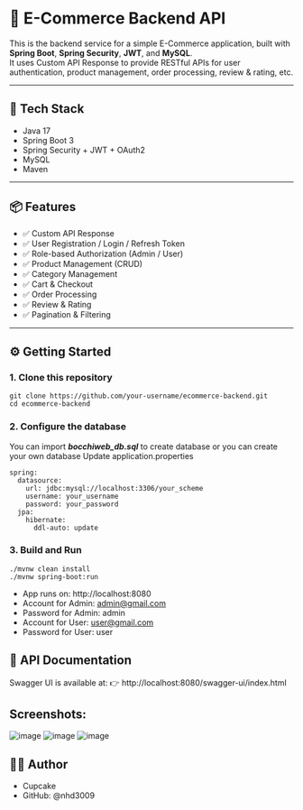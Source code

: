 # 🛒 E-Commerce Backend API

This is the backend service for a simple E-Commerce application, built with **Spring Boot**, **Spring Security**, **JWT**, and **MySQL**.  
It uses Custom API Response to provide RESTful APIs for user authentication, product management, order processing, review & rating, etc.

---

## 🚀 Tech Stack

- Java 17
- Spring Boot 3
- Spring Security + JWT + OAuth2
- MySQL
- Maven

---

## 📦 Features

- ✅ Custom API Response
- ✅ User Registration / Login / Refresh Token
- ✅ Role-based Authorization (Admin / User)
- ✅ Product Management (CRUD)
- ✅ Category Management
- ✅ Cart & Checkout
- ✅ Order Processing
- ✅ Review & Rating
- ✅ Pagination & Filtering

---
## ⚙️ Getting Started

### 1. Clone this repository

```
git clone https://github.com/your-username/ecommerce-backend.git
cd ecommerce-backend
```
### 2. Configure the database 
You can import ***bocchiweb_db.sql*** to create database or you can create your own database
Update application.properties
```
spring:
  datasource:
    url: jdbc:mysql://localhost:3306/your_scheme
    username: your_username
    password: your_password
  jpa:
    hibernate:
      ddl-auto: update
```
### 3. Build and Run
```
./mvnw clean install
./mvnw spring-boot:run
```
- App runs on: http://localhost:8080
- Account for Admin: admin@gmail.com
- Password for Admin: admin
- Account for User: user@gmail.com
- Password for User: user

## 📖 API Documentation
Swagger UI is available at:
👉 http://localhost:8080/swagger-ui/index.html

## Screenshots:
![image](https://github.com/user-attachments/assets/2e0f7270-682b-4cdf-becc-6d257f8188b6)
![image](https://github.com/user-attachments/assets/ffa274e4-6529-477f-88e4-3435a4c1fd54)
![image](https://github.com/user-attachments/assets/383135b1-32cd-461d-b52b-19241c4f86fe)

## 👨‍💻 Author
- Cupcake
- GitHub: @nhd3009

